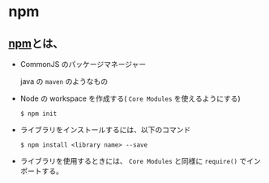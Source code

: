 # npm

## [npm](https://www.npmjs.com/)とは、

* CommonJS のパッケージマネージャー

	java の `maven` のようなもの


* Node の workspace を作成する( `Core Modules` を使えるようにする)
	```
	$ npm init
	```

* ライブラリをインストールするには、以下のコマンド

	```
	$ npm install <library name> --save
	```

* ライブラリを使用するときには、 `Core Modules` と同様に `require()` でインポートする。
